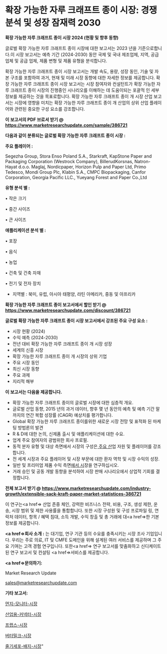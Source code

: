 # 확장 가능한 자루 크래프트 종이 시장: 경쟁 분석 및 성장 잠재력 2030

<strong>확장 가능한 자루 크래프트 종이 시장 2024 (현황 및 향후 동향)</strong>

글로벌 확장 가능한 자루 크래프트 종이 시장에 대한 보고서는 2023 년을 기준으로합니다.이 시장 보고서는 예측 기간 (2024-2030) 동안 국제 및 국내 제조업체, 지역, 공급 업체 및 공급 업체, 제품 변형 및 제품 유형을 분석합니다.

확장 가능한 자루 크래프트 종이 시장 보고서는 개발 속도, 용량, 성장 동인, 기술 및 자본 구조를 포함하여 과거, 현재 및 미래 시장 동향에 대한 자세한 정보를 제공합니다. 확장 가능한 자루 크래프트 종이 시장 보고서는 시장 참여자와 컨설턴트가 확장 가능한 자루 크래프트 종이 시장의 진행중인 시나리오를 이해하는 데 도움이되는 포괄적 인 세부 정보를 제공하는 것을 목표로합니다. 확장 가능한 자루 크래프트 종이 개 시장 산업 보고서는 시장에 영향을 미치는 확장 가능한 자루 크래프트 종이 개 산업의 상위 산업 플레이어와 관련된 중요한 구성 요소를 강조합니다.



<strong>이 보고서의 PDF 브로셔 받기 @ <a href=https://www.marketresearchupdate.com/sample/386721>https://www.marketresearchupdate.com/sample/386721</a></strong>



<strong>다음과 같이 분류되는 글로벌 확장 가능한 자루 크래프트 종이 시장 :</strong>



<strong>주요 플레이어 :</strong>

Segezha Group, Stora Enso Poland S.A., Starkraft, KapStone Paper and Packaging Corporation (Westrock Company), BillerudKorsnas, Natron-Hayat d.o.o. Maglaj, Nordicpaper, Horizon Pulp and Paper Ltd, Primo Tedesco, Mondi Group Plc, Klabin S.A., CMPC Biopackaging, Canfor Corporation, Georgia Pacific LLC., Yueyang Forest and Paper Co.,Ltd



<strong>유형 분석 별 :</strong>

• 작은 크기

• 중간 사이즈

• 큰 사이즈



<strong>애플리케이션 분석 별 :</strong>

• 포장

• 음식

• 농업

• 건축 및 건축 자재

• 전기 및 전자 장치

<ul>
  <li>지역별 : 북미, 유럽, 아시아 태평양, 라틴 아메리카, 중동 및 아프리카</li>
</ul>


<strong>확장 가능한 자루 크래프트 종이 보고서에서 할인 받기 @ <a href=https://www.marketresearchupdate.com/discount/386721>https://www.marketresearchupdate.com/discount/386721</a></strong>



<strong>글로벌 확장 가능한 자루 크래프트 종이 시장 보고서에서 강조된 주요 구성 요소 :</strong>
<ul>
  <li>시장 현황 (2024)</li>
  <li>수익 예측 (2024-2030)</li>
  <li>전년 대비 확장 가능한 자루 크래프트 종이 개 시장 성장</li>
  <li>세계의 신흥 시장</li>
  <li>확장 가능한 자루 크래프트 종이 개 시장의 상위 기업</li>
  <li>주요 시장 동인</li>
  <li>최신 시장 동향</li>
  <li>주요 과제</li>
  <li>지리적 해부</li>
</ul>


<strong>이 보고서는 다음을 제공합니다.</strong>
<ul>
  <li>확장 가능한 자루 크래프트 종이의 글로벌 시장에 대한 심층적 개요.</li>
  <li>글로벌 산업 동향, 2015 년의 과거 데이터, 향후 몇 년 동안의 예측 및 예측 기간 말까지의 연간 복합 성장률 (CAGR) 예상치를 평가합니다.</li>
  <li>Global 확장 가능한 자루 크래프트 종이를위한 새로운 시장 전망 및 표적화 된 마케팅 방법론의 발견</li>
  <li>R &amp; D에 대한 논의, 신제품 출시 및 애플리케이션에 대한 수요.</li>
  <li>업계 주요 참여자의 광범위한 회사 프로필.</li>
  <li>동적 분자 유형 및 대상 측면에서 시장의 구성은<a href=> 주요 산</a>업 자원 및 플레이어를 강조합니다.</li>
  <li>전 세계 시장과 주요 플레이어 및 시장 부문에 대한 환자 역학 및 시장 수익의 성장.</li>
  <li>일반 및 프리미엄 제품 수익 측면<a href=>에서 시</a>장을 연구하십시오.</li>
  <li>거래 승인 및 공동 개발 동향을 분석하여 시장 판매 시나리오에서 상업적 기회를 결정합니다.</li>
</ul>



<strong>전체 보고서 받기 @ <a href=https://www.marketresearchupdate.com/industry-growth/extensible-sack-kraft-paper-market-statistices-386721>https://www.marketresearchupdate.com/industry-growth/extensible-sack-kraft-paper-market-statistices-386721</a></strong>

이 연구는<a href=> 산업 존중</a> 체인, 강력한 비즈니스 전략, 비용, 구조, 생성 제한, 운송, 시장 범위 및 제한 사용률을 통합합니다. 또한 시장 구성원 및 구성 프로파일 링, 연락처 데이터, 항목 / 혜택 침대, 소득 개발, 수익 창출 및 총 거래에 대<a href=>한 기본 </a>정보를 제공합니다.



<strong><a href=>회사 소</a>개 :</strong>
는 대기업, 연구 기관 등의 수요를 충족시키는 시장 조사 기업입니다. 우리는 주로 의료, IT 및 CMFE 도메인을 위해 설계된 여러 서비스를 제공하며 그 주요 기여는 고객 경험 연구입니다. 또한<a href=> 연구 보</a>고서를 맞춤화하고 신디케이트 된 연구 보고서 및 컨설팅 <a href=>서비스</a>를 제공합니다.



<strong><a href=>문의하기:</a></strong>

Market Research Update

sales@marketresearchupdate.com



<strong>기타 보고서:</strong>

<a href=https://www.linkedin.com/pulse/먼지-모니터-시장-현재-및-미래-성장-2029-survey-savvy-insights-360-analysis/>먼지-모니터-시장</a>

<a href=https://www.linkedin.com/pulse/산업용-커넥터-시장-경쟁-분석-및-성장-잠재력-2029-survey-spotlight-pro-24-analysis-b8zpf/>산업용-커넥터-시장</a>

<a href=https://www.linkedin.com/pulse/프랩스-시장-경쟁-분석-및-성장-잠재력-2029-data-dive-diaries-24-analysis-u5yof/>프랩스-시장</a>

<a href=https://www.linkedin.com/pulse/버터밀크-시장-진입-전략-및-위험-평가2030년-analytics-avenue-adventures-24-ana-yswqf/>버터밀크-시장</a>

<a href=https://www.linkedin.com/pulse/줄기세포-배지-시장-세분화-연구-및-목표-고객2029년-analytics-alchemy-360-analysis-cpt6f/>줄기세포-배지-시장</a>"
